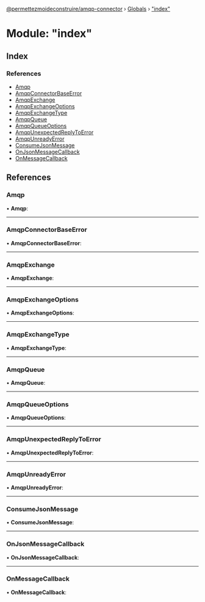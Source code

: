 [@permettezmoideconstruire/amqp-connector](../README.md) › [Globals](../globals.md) › ["index"](_index_.md)

# Module: "index"

## Index

### References

* [Amqp](_index_.md#amqp)
* [AmqpConnectorBaseError](_index_.md#amqpconnectorbaseerror)
* [AmqpExchange](_index_.md#amqpexchange)
* [AmqpExchangeOptions](_index_.md#amqpexchangeoptions)
* [AmqpExchangeType](_index_.md#amqpexchangetype)
* [AmqpQueue](_index_.md#amqpqueue)
* [AmqpQueueOptions](_index_.md#amqpqueueoptions)
* [AmqpUnexpectedReplyToError](_index_.md#amqpunexpectedreplytoerror)
* [AmqpUnreadyError](_index_.md#amqpunreadyerror)
* [ConsumeJsonMessage](_index_.md#consumejsonmessage)
* [OnJsonMessageCallback](_index_.md#onjsonmessagecallback)
* [OnMessageCallback](_index_.md#onmessagecallback)

## References

###  Amqp

• **Amqp**:

___

###  AmqpConnectorBaseError

• **AmqpConnectorBaseError**:

___

###  AmqpExchange

• **AmqpExchange**:

___

###  AmqpExchangeOptions

• **AmqpExchangeOptions**:

___

###  AmqpExchangeType

• **AmqpExchangeType**:

___

###  AmqpQueue

• **AmqpQueue**:

___

###  AmqpQueueOptions

• **AmqpQueueOptions**:

___

###  AmqpUnexpectedReplyToError

• **AmqpUnexpectedReplyToError**:

___

###  AmqpUnreadyError

• **AmqpUnreadyError**:

___

###  ConsumeJsonMessage

• **ConsumeJsonMessage**:

___

###  OnJsonMessageCallback

• **OnJsonMessageCallback**:

___

###  OnMessageCallback

• **OnMessageCallback**:
